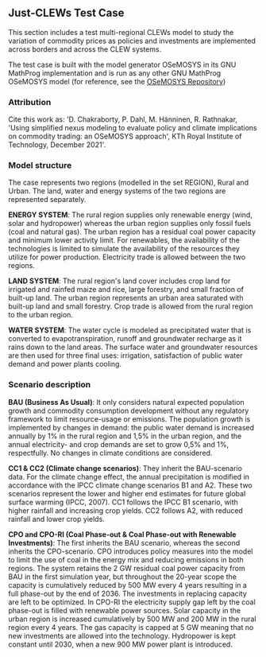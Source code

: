 ## Just-CLEWs Test Case

This section includes a test multi-regional CLEWs model to study the variation of commodity prices as policies and investments are implemented across borders and across the CLEW systems.

The test case is built with the model generator OSeMOSYS in its GNU MathProg implementation and is run as any other GNU MathProg OSeMOSYS model (for reference, see the [OSeMOSYS Repository](https://github.com/OSeMOSYS/OSeMOSYS_GNU_MathProg))

### Attribution

Cite this work as: 'D. Chakraborty, P. Dahl, M. Hänninen, R. Rathnakar, 'Using simplified nexus modeling to evaluate policy and climate implications on commodity trading: an OSeMOSYS approach', KTh Royal Institute of Technology, December 2021'.

### Model structure

The case represents two regions (modelled in the set REGION), Rural and Urban. The land, water and energy systems of the two regions are represented separately.

**ENERGY SYSTEM**: The rural region supplies only renewable energy (wind, solar and hydropower) whereas the urban region supplies only fossil fuels (coal and natural gas). The urban region has a residual coal power capacity and minimum lower activity limit. For renewables, the availability of the technologies is limited to simulate the availability of the resources they utilize for power production. Electricity trade is allowed between the two regions.

**LAND SYSTEM**: The rural region's land cover includes crop land for irrigated and rainfed maize and rice, large forestry, and small fraction of built-up land. The urban region represents an urban area saturated with built-up land and small forestry. Crop trade is allowed from the rural region to the urban region.

**WATER SYSTEM**: The water cycle is modeled as precipitated water that is converted to evapotranspiration, runoff and groundwater recharge as it rains down to the land areas. The surface water and groundwater resources are then used for three final uses: irrigation, satisfaction of public water demand and power plants cooling.

### Scenario description

**BAU (Business As Usual)**: It only considers natural expected population growth and commodity consumption development without any regulatory framework to limit resource-usage or emissions. The population growth is implemented by changes in demand: the public water demand is increased annually by 1% in the rural region and 1,5% in the urban region, and the annual electricity- and crop demands are set to grow 0,5% and 1%, respectfully. No changes in climate conditions are considered.

**CC1 & CC2 (Climate change scenarios)**: They inherit the BAU-scenario data. For the climate change effect, the annual precipitation is modified in accordance with the IPCC climate change scenarios B1 and A2. These two scenarios represent the lower and higher end estimates for future global surface warming (IPCC, 2007). CC1 follows the IPCC B1 scenario, with higher rainfall and increasing crop yields. CC2 follows A2, with reduced rainfall and lower crop yields.

**CPO and CPO-RI (Coal Phase-out & Coal Phase-out with Renewable Investments)**: The first inherits the BAU scenario, whereas the second inherits the CPO-scenario. CPO introduces policy measures into the model to limit the use of coal in the energy mix and reducing emissions in both regions. The system retains the 2 GW residual coal power capacity from BAU in the first simulation year, but throughout the 20-year scope the capacity is cumulatively reduced by 500 MW every 4 years resulting in a full phase-out by the end of 2036. The investments in replacing capacity are left to be optimized. In CPO-RI the electricity supply gap left by the coal phase-out is filled with renewable power sources. Solar capacity in the urban region is increased cumulatively by 500 MW and 200 MW in the rural region every 4 years. The gas capacity is capped at 5 GW meaning that no new investments are allowed into the technology. Hydropower is kept constant until 2030, when a new 900 MW power plant is introduced.